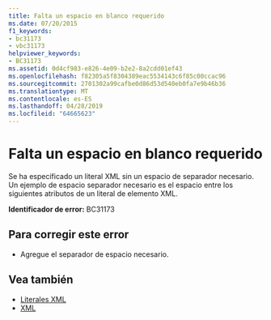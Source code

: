 ```yaml
---
title: Falta un espacio en blanco requerido
ms.date: 07/20/2015
f1_keywords:
- bc31173
- vbc31173
helpviewer_keywords:
- BC31173
ms.assetid: 0d4cf983-e826-4e09-b2e2-8a2cdd01ef43
ms.openlocfilehash: f82305a5f8304389eac5534143c6f85c00ccac96
ms.sourcegitcommit: 2701302a99cafbe0d86d53d540eb0fa7e9b46b36
ms.translationtype: MT
ms.contentlocale: es-ES
ms.lasthandoff: 04/28/2019
ms.locfileid: "64665623"
---
```

# <a name="missing-required-white-space"></a>Falta un espacio en blanco requerido
Se ha especificado un literal XML sin un espacio de separador necesario. Un ejemplo de espacio separador necesario es el espacio entre los siguientes atributos de un literal de elemento XML.  
  
 **Identificador de error:** BC31173  
  
## <a name="to-correct-this-error"></a>Para corregir este error  
  
- Agregue el separador de espacio necesario.  
  
## <a name="see-also"></a>Vea también

- [Literales XML](../../visual-basic/language-reference/xml-literals/index.md)
- [XML](../../visual-basic/programming-guide/language-features/xml/index.md)
